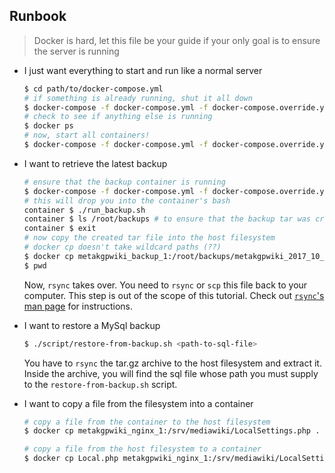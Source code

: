 ## Runbook

> Docker is hard, let this file be your guide if your only goal is to ensure the
> server is running

* I just want everything to start and run like a normal server

    ```sh
    $ cd path/to/docker-compose.yml
    # if something is already running, shut it all down
    $ docker-compose -f docker-compose.yml -f docker-compose.override.yml -f docker-compose.prod.yml down
    # check to see if anything else is running
    $ docker ps
    # now, start all containers!
    $ docker-compose -f docker-compose.yml -f docker-compose.override.yml -f docker-compose.prod.yml up -d --build
    ```

* I want to retrieve the latest backup

    ```sh
    # ensure that the backup container is running
    $ docker-compose -f docker-compose.yml -f docker-compose.override.yml -f docker-compose.prod.yml exec backup /bin/bash
    # this will drop you into the container's bash
    container $ ./run_backup.sh
    container $ ls /root/backups # to ensure that the backup tar was created
    container $ exit
    # now copy the created tar file into the host filesystem
    # docker cp doesn't take wildcard paths (??)
    $ docker cp metakgpwiki_backup_1:/root/backups/metakgpwiki_2017_10_23_10_11_44.tar.gz .
    $ pwd
    ```

    Now, `rsync` takes over. You need to `rsync` or `scp` this file back to your
    computer. This step is out of the scope of this tutorial. Check out
    [`rsync`'s man page](https://linux.die.net/man/1/rsync) for instructions.

* I want to restore a MySql backup

    ```sh
    $ ./script/restore-from-backup.sh <path-to-sql-file>
    ```

    You have to `rsync` the tar.gz archive to the host filesystem and extract
    it. Inside the archive, you will find the sql file whose path you must
    supply to the `restore-from-backup.sh` script.

* I want to copy a file from the filesystem into a container

    ```sh
    # copy a file from the container to the host filesystem
    $ docker cp metakgpwiki_nginx_1:/srv/mediawiki/LocalSettings.php .

    # copy a file from the host filesystem to a container
    $ docker cp Local.php metakgpwiki_nginx_1:/srv/mediawiki/LocalSettings.php
    ```
